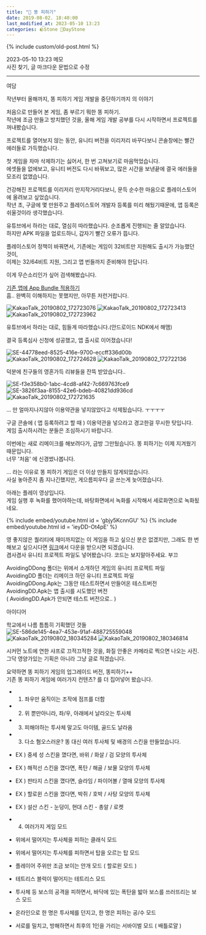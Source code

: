 ```yaml
---
title: "🌱 똥 피하기"
date: 2019-08-02. 18:40:00
last_modified_at: 2023-05-10 13:23
categories: 🪨Stone 🌱DayStone
---
```

{% include custom/old-post.html %}

2023-05-10 13:23 메모  
사진 찾기, 글 마크다운 문법으로 수정  

---

여담  

작년부터 올해까지, 똥 피하기 게임 개발을 중단하기까지 의 이야기  

처음으로 만들어 본 게임, 좀 부르기 뭐한 똥 피하기.  
작년에 조금 만들고 방치했던 것을, 올해 게임 개발 공부를 다시 시작하면서 프로젝트를 꺼내봤습니다.  

​프로젝트를 열어보지 않는 동안, 유니티 버전을 이리저리 바꾸다보니 콘솔창에는 빨간 에러들로 가득했습니다.  

첫 게임을 차마 삭제하기는 싫어서, 한 번 고쳐보기로 마음먹었습니다.  
에셋들을 없에보고, 유니티 버전도 다시 바꿔보고, 많은 시간을 보낸끝에 결국 에러들을 모조리 없앴습니다.  

건강해진 프로젝트를 이리저리 만지작거리다보니, 문득 순수한 마음으로 플레이스토어에 올려보고 싶었습니다.  
작년 초, 구글에 몇 만원주고 플레이스토어 개발자 등록를 미리 해뒀기때문에, 앱 등록은 쉬울것이라 생각했습니다.  

유튜브에서 하라는 대로, 열심히 따라했습니다. 순조롭게 진행되는 줄 알았습니다.  
하지만 APK 파일을 업로드하니, 갑자기 빨간 오류가 뜹니다.  

플레이스토어 정책이 바꿔면서, 기존에는 게임이 32비트만 지원해도 출시가 가능했던 것이,  
이제는 32/64비트 지원, 그리고 앱 번들까지 준비해야 한답니다.  

이게 무슨소리인가 싶어 검색해봤습니다.  

[기존 앱에 App Bundle 적용하기](https://eso0609.tistory.com/)  
흠.. 완벽히 이해하지는 못했지만, 아무튼 저런거랍니다.  

![KakaoTalk_20190802_172723076](../../assets/img/2019/190802_0000.png)
![KakaoTalk_20190802_172723413](../../assets/img/2019/190802_0001.png)
![KakaoTalk_20190802_172723962](../../assets/img/2019/190802_0002.png)

유튜브에서 하라는 대로, 힘들게 따라했습니다.(안드로이드 NDK에서 해맴)  

결국 등록심사 신청에 성공했고, 앱 출시로 이어졌습니다!  

![SE-44778eed-8525-416e-9700-eccff336d00b](../../assets/img/2019/190802_0003.png)
![KakaoTalk_20190802_172724628](../../assets/img/2019/190802_0004.png)
![KakaoTalk_20190802_172722136](../../assets/img/2019/190802_0005.png)

덕분에 친구들의 영혼가득 리뷰들을 잔뜩 받았습니다..  

![SE-f3e358b0-1abc-4cd8-af42-7c669763fce9](../../assets/img/2019/190802_0006.png)
![SE-3826f3aa-8155-42e6-bdeb-40821dd936cd](../../assets/img/2019/190802_0007.png)
![KakaoTalk_20190802_172721635](../../assets/img/2019/190802_0008.png)

... 만 얼마지나지않아 이용약관을 넣지않았다고 삭제됬습니다. ㅜㅜㅜㅜ  

구글 콘솔에 ( 앱 등록하려고 할 때 ) 이용약관을 넣으라고 경고한걸 무시한 탓입니다.  
게임 출시하시려는 분들은 조심하시기 바랍니다.  

이번에는 새로 리메이크를 해보려다가, 금방 그만뒀습니다. 똥 피하기는 이제 지겨웠기 때문입니다.  
너무 '처음' 에 신경썼나봅니다.  

... 라는 이유로 똥 피하기 게임은 더 이상 만들지 않게되었습니다.  
사실 놓아준지 좀 지나긴했지만, 게으름피우다 글 쓰는게 늦어졌습니다.  

아래는 플레이 영상입니다.  
게임 실행 후 녹화를 했어야하는데, 바탕화면에서 녹화를 시작해서 세로화면으로 녹화됬네요.  

{% include embed/youtube.html id = 'gbjy5KcnnGU' %}
{% include embed/youtube.html id = 'ieyDD-Ot4pE' %}​

영 좋지않은 퀄리티에 재미까지없는 이 게임을 하고 싶으신 분은 없겠지만, 그래도 한 번 해보고 싶으시다면 [링크](https://drive.google.com/file/d/1--B2vzoravEZ85nsVj7hXdvNQDiFt4Jn/view?usp=sharing)에서 다운을 받으시면 되겠습니다.  
겸사겸사 유니티 프로젝트 파일도 넣어봤습니다. 코드는 보지말아주세요. 부끄  

AvoidingDDong 폴더는 위에서 소개하던 게임의 유니티 프로젝트 파일  
AvoidingDD 폴더는 리메이크 하던 유니티 프로젝트 파일  
AvoidingDDong.Apk는 그동안 테스트하면서 만들어온 테스트버전  
AvoidingDD.Apk는 앱 출시를 시도했던 버전  
( AvoidingDD.Apk가 안되면 테스트 버전으로.. )  

아이디어  

학교에서 나름 틈틈히 기획했던 것들  
![SE-586de145-4ea7-453e-91af-488725559048](../../assets/img/2019/190802_0009.jpg)
![KakaoTalk_20190802_180345284](../../assets/img/2019/190802_0010.jpg)
![KakaoTalk_20190802_180346814](../../assets/img/2019/190802_0011.jpg)

시커먼 노트에 연한 샤프로 끄적끄적한 것을, 화질 안좋은 카메라로 찍으면 나오는 사진.  
그닥 영양가있는 기획은 아니라 그냥 글로 적겠습니다.  

요약하면 똥 피하기 게임의 업그레이드 버전, 똥피하기++  
기존 똥 피하기 게임에 여러가지 컨텐츠? 를 더 집어넣어 봤습니다.  

- 1. 좌우만 움직이는 조작에 점프를 더함
- 2. 위 뿐만아니라, 좌/우, 아래에서 날라오는 투사체
- 3. 피해야하는 투사체 말고도 아이템, 골드도 날라옴
- 3. 다소 혐오스러운? 똥 대신 여러 투사체 및 배경의 스킨을 만들었습니다.
- EX ) 중세 성 스킨을 꼈다면, 바위 / 화살 / 검 모양의 투사체
- EX ) 해적선 스킨을 꼈다면, 폭탄 / 해골 / 보물 모양의 투사체
- EX ) 판타지 스킨을 꼈다면, 슬라임 / 파이어볼 / 열매 모양의 투사체
- EX ) 할로윈 스킨을 꼈다면, 박쥐 / 호박 / 사탕 모양의 투사체
- EX ) 설산 스킨 - 눈덩이, 현대 스킨 - 총알 / 로켓

- 4. 여러가지 게임 모드
- 위에서 떨어지는 투사체을 피하는 클래식 모드
- 위에서 떨어지는 투사체를 피하면서 탑을 오르는 탑 모드
- 플레이어 주위만 조금 보이는 안개 모드 ( 할로윈 모드 )
- 테트리스 블럭이 떨어지는 테트리스 모드
- 투사체 등 보스의 공격을 피하면서, 바닥에 있는 폭탄을 밟아 보스를 쓰러뜨리는 보스 모드
- 온라인으로 한 명은 투사체를 던지고, 한 명은 피하는 공/수 모드
- 서로를 밀치고, 방해하면서 최후의 1인을 가리는 서바이벌 모드 ( 배틀로얄 )
